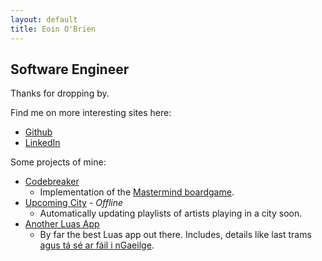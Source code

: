 ```yaml
---
layout: default
title: Eoin O'Brien
---
```


## Software Engineer

Thanks for dropping by.

Find me on more interesting sites here:
* [Github](https://github.com/eoinobrien)
* [LinkedIn](https://www.linkedin.com/in/obrieneoin)

Some projects of mine:
* [Codebreaker](https://codebreaker.eoin.co/)
  * Implementation of the [Mastermind boardgame](https://en.wikipedia.org/wiki/Mastermind_(board_game)).
* [Upcoming City](https://upcomingcity.eoin.co/) - *Offline*
  * Automatically updating playlists of artists playing in a city soon.
* [Another Luas App](https://anotherluasapp.com/)
  * By far the best Luas app out there. Includes, details like last trams [agus tá sé ar fáil i nGaeilge](https://anotherluasapp.com/ga "and it's available in Irish").
